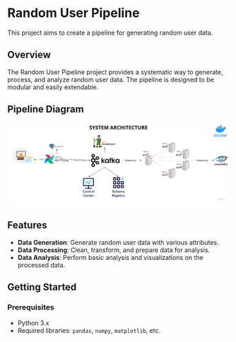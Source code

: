 # Random User Pipeline

This project aims to create a pipeline for generating random user data.

## Overview

The Random User Pipeline project provides a systematic way to generate, process, and analyze random user data. The pipeline is designed to be modular and easily extendable.

## Pipeline Diagram

![Pipeline Diagram](./pipeline.png)

## Features

- **Data Generation**: Generate random user data with various attributes.
- **Data Processing**: Clean, transform, and prepare data for analysis.
- **Data Analysis**: Perform basic analysis and visualizations on the processed data.

## Getting Started

### Prerequisites

- Python 3.x
- Required libraries: `pandas`, `numpy`, `matplotlib`, etc.
